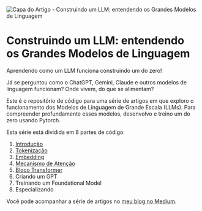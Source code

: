 ![Capa do Artigo - Construindo um LLM: entendendo os Grandes Modelos de Linguagem](assets/Cover.png)
# Construindo um LLM: entendendo os Grandes Modelos de Linguagem
Aprendendo como um LLM funciona construindo um do zero!

Já se perguntou como o ChatGPT, Gemini, Claude e outros modelos de linguagem funcionam? Onde vivem, do que se alimentam?

Este é o repositório de código para uma série de artigos em que exploro o funcionamento dos Modelos de Linguagem de Grande Escala (LLMs). Para compreender profundamente esses modelos, desenvolvo e treino um do zero usando Pytorch.


Esta série está dividida em 8 partes de código:

1. [Introdução](https://blog.zfab.me/construindo-um-llm-entendendo-os-grandes-modelos-de-linguagem-b37884219eaa)
2. [Tokenização](/notebook/2-tokenizacao.ipynb)
3. [Embedding](/notebook/3-embedding.ipynb)
4. [Mecanismo de Atenção](/notebook/4-atencao.ipynb)
5. [Bloco Transformer](/notebook/5-bloco-transformer.ipynb)
6. Criando um GPT
7. Treinando um Foundational Model
8. Especializando


Você pode acompanhar a série de artigos no [meu blog no Medium](https://blog.zfab.me/).